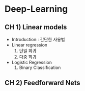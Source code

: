 # Deep-Learning
## CH 1) Linear models
- Introduction : 간단한 사용법
- Linear regression
  1) 단일 회귀
  2) 다중 회귀
- Logistic Regression
  1) Binary Classification
## CH 2) Feedforward Nets
